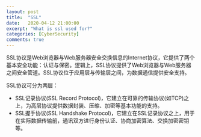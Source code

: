 ```yaml
---
layout: post
title:  "SSL"
date:   2020-04-12 21:00:00
excerpt: "What is ssl used for?"
categories: [CyberSecurity]
comments: true
---
```


SSL协议是Web浏览器与Web服务器安全交换信息的Internet协议，它提供了两个基本安全功能：认证与保密。逻辑上，SSL协议提供了Web浏览器与Web服务器之间安全管道。SSL协议位于应用层与传输层之间，为数据通信提供安全支持。

SSL协议可分为两层：

* SSL记录协议(SSL Record Protocol)，它建立在可靠的传输协议(如TCP)之上，为高层协议提供数据封装、压缩、加密等基本功能的支持。
* SSL握手协议(SSL Handshake Protocol)，它建立在SSL记录协议之上，用于在实际数据传输前，通讯双方进行身份认证、协商加密算法、交换加密密钥等。
